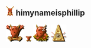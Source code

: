 ## ![Obey!](dk_icons/Horned-reaper-icon.png) himynameisphillip    


![](dk_icons/Temple_Icon_Medium.png)
<img src="dk_icons/Temple_Icon_Medium.png" width="16">
![](dk_icons/Lair_Icon_Medium.png)
![](dk_icons/ScavengerRoom_Icon_Medium.png)




<!--
**cloutphilled/cloutphilled** is a ✨ _special_ ✨ repository because its `README.md` (this file) appears on your GitHub profile.

Here are some ideas to get you started:

- 🔭 I’m currently working on ...
- 🌱 I’m currently learning ...
- 👯 I’m looking to collaborate on ...
- 🤔 I’m looking for help with ...
- 💬 Ask me about ...
- 📫 How to reach me: ...
- 😄 Pronouns: ...
- ⚡ Fun fact: ...
-->
